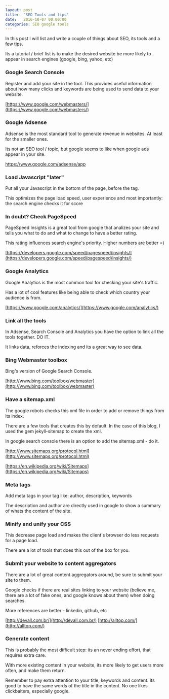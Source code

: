 ```yaml
---
layout: post
title:  "SEO Tools and tips"
date:   2016-10-07 00:00:00
categories: SEO google tools
---
```


In this post I will list and write a couple of things about SEO, its tools and a few tips.

Its a tutorial / brief list is to make the desired website be more likely to appear in search engines (google, bing, yahoo, etc)

### Google Search Console

Register and add your site in the tool. This provides useful information about how many clicks and keywords are being used to send data to your website.

[https://www.google.com/webmasters/](https://www.google.com/webmasters/)

### Google Adsense

Adsense is the most standard tool to generate revenue in websites. At least for the smaller ones.

Its not an SEO tool / topic, but google seems to like when google ads appear in your site.

https://www.google.com/adsense/app

### Load Javascript "later"

Put all your Javascript in the bottom of the page, before the </body> tag.

This optimizes the page load speed, user experience and most importantly: the search engine checks it for score

### In doubt? Check PageSpeed

PageSpeed Insights is a great tool from google that analizes your site and tells you what to do and what to change to have a better rating.

This rating influences search engine's priority. Higher numbers are better =)

[https://developers.google.com/speed/pagespeed/insights/](https://developers.google.com/speed/pagespeed/insights/)

### Google Analytics

Google Analytics is the most common tool for checking your site's traffic.

Has a lot of cool features like being able to check which country your audience is from.

[https://www.google.com/analytics/](https://www.google.com/analytics/)

### Link all the tools

In Adsense, Search Console and Analytics you have the option to link all the tools together. DO IT.

It links data, reforces the indexing and its a great way to see data.

### Bing Webmaster toolbox

Bing's version of Google Search Console.

[http://www.bing.com/toolbox/webmaster](http://www.bing.com/toolbox/webmaster)

### Have a sitemap.xml

The google robots checks this xml file in order to add or remove things from its index.

There are a few tools that creates this by default. In the case of this blog, I used the gem jekyll-sitemap to create the xml.

In google search console there is an option to add the sitemap.xml - do it.

[http://www.sitemaps.org/protocol.html](http://www.sitemaps.org/protocol.html)

[https://en.wikipedia.org/wiki/Sitemaps](https://en.wikipedia.org/wiki/Sitemaps)

### Meta tags

Add meta tags in your <head> tag like: author, description, keywords

The description and author are directly used in google to show a summary of whats the content of the site.

### Minify and unify your CSS

This decrease page load and makes the client's browser do less requests for a page load.

There are a lot of tools that does this out of the box for you.

### Submit your website to content aggregators

There are a lot of great content aggregators around, be sure to submit your site to them.

Google checks if there are real sites linking to your website (believe me, there are a lot of fake ones, and google knows about them) when doing searches.

More references are better - linkedin, github, etc

[http://devall.com.br/](http://devall.com.br/)
[http://alltop.com/](http://alltop.com/)

### Generate content

This is probably the most difficult step: its an never ending effort, that requires extra care.

With more existing content in your website, its more likely to get users more often, and make them return.

Remember to pay extra attention to your title, keywords and content. Its good to have the same words of the title in the content. No one likes clickbaiters, especially google.
